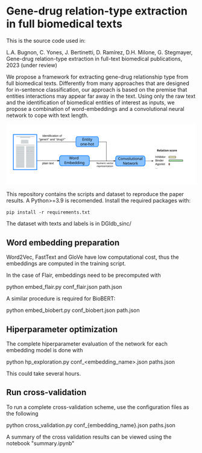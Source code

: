 # Gene-drug relation-type extraction in full biomedical texts

This is the source code used in:

L.A. Bugnon, C. Yones, J. Bertinetti, D. Ramírez,  D.H. Milone, G. Stegmayer,
Gene-drug relation-type extraction in full-text biomedical publications, 2023 (under review)

We propose a framework for extracting gene-drug relationship type from full biomedical texts. Differently from many approaches that are designed for in-sentence classification, our approach is based on the premise that entities interactions may appear far away in the text. Using only the raw text and the identification of biomedical entities of interest as inputs, we propose a combination of word-embeddings and a convolutional neural network to cope with text length. 


![Abstract](abstract.svg)

This repository contains the scripts and dataset to reproduce the paper results.
A Python>=3.9 is recomended. Install the required packages with:

    pip install -r requirements.txt

The dataset with texts and labels is in DGIdb_sinc/

## Word embedding preparation

Word2Vec, FastText and GloVe have low computational cost, thus the embeddings are computed in the training script.

In the case of Flair, embeddings need to be precomputed with

   python embed_flair.py conf_flair.json path.json

A similar procedure is required for BioBERT:

   python embed_biobert.py conf_biobert.json path.json

## Hiperparameter optimization
The complete hiperparameter evaluation of the network for each embedding model is done with 
   
   python hp_exploration.py conf_<embedding_name>.json paths.json

This could take several hours.

## Run cross-validation 

To run a complete cross-validation scheme, use the configuration files as the following

   python cross_validation.py conf_{embedding_name}.json paths.json

A summary of the cross validation results  can be viewed using the notebook "summary.ipynb"